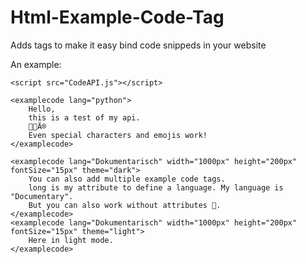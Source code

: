 # Html-Example-Code-Tag
Adds tags to make it easy bind code snippeds in your website

An example:


    <script src="CodeAPI.js"></script>

    <examplecode lang="python">
        Hello,
        this is a test of my api.
        🧑🏼Ä®
        Even special characters and emojis work!
    </examplecode>

    <examplecode lang="Dokumentarisch" width="1000px" height="200px" fontSize="15px" theme="dark">
        You can also add multiple example code tags.
        long is my attribute to define a language. My language is "Documentary".
        But you can also work without attributes 🙂.
    </examplecode>
    <examplecode lang="Dokumentarisch" width="1000px" height="200px" fontSize="15px" theme="light">
        Here in light mode.
    </examplecode>
</body>
</html>
